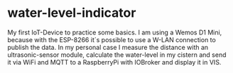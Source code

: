 # water-level-indicator
My first IoT-Device to practice some basics. I am using a Wemos D1 Mini, because with the ESP-8266 it´s possible to use a W-LAN connection to publish the data. In my personal case  I measure the distance with an ultrasonic-sensor module, calculate the water-level in my cistern and send it via WiFi and MQTT to a RaspberryPi with IOBroker and display it in VIS.


